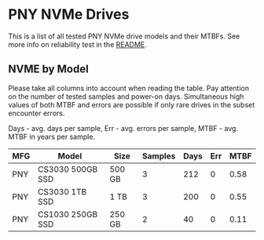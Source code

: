 PNY NVMe Drives
===============

This is a list of all tested PNY NVMe drive models and their MTBFs. See more
info on reliability test in the [README](https://github.com/bsdhw/SMART).

NVME by Model
------------

Please take all columns into account when reading the table. Pay attention on the
number of tested samples and power-on days. Simultaneous high values of both MTBF
and errors are possible if only rare drives in the subset encounter errors.

Days - avg. days per sample,
Err  - avg. errors per sample,
MTBF - avg. MTBF in years per sample.

| MFG       | Model              | Size   | Samples | Days  | Err   | MTBF |
|-----------|--------------------|--------|---------|-------|-------|------|
| PNY       | CS3030 500GB SSD   | 500 GB | 3       | 212   | 0     | 0.58   |
| PNY       | CS3030 1TB SSD     | 1 TB   | 3       | 200   | 0     | 0.55   |
| PNY       | CS1030 250GB SSD   | 250 GB | 2       | 40    | 0     | 0.11   |
